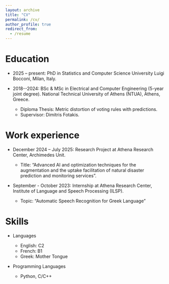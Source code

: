 ```yaml
---
layout: archive
title: "CV"
permalink: /cv/
author_profile: true
redirect_from:
  - /resume
---
```



Education
======
* 2025 – present: PhD in Statistics and Computer Science 
University Luigi Bocconi, Milan, Italy. 

* 2018--2024:  BSc & MSc in Electrical and Computer Engineering (5-year joint degree).
National Technical University of Athens (NTUA), Athens, Greece.
  * Diploma Thesis: Metric distortion of voting rules with predictions.
  * Supervisor: Dimitris Fotakis.
 
  
Work experience
======
* December 2024 – July 2025: Research Project at Athena Research Center, Archimedes Unit.
  * Title: “Advanced AI and optimization techniques for the augmentation and the uptake facilitation of natural disaster prediction and monitoring services”.

* September - October 2023: Internship at Athena Research Center, Institute of Language and Speech Processing (ILSP).
  * Topic: “Automatic Speech Recognition for Greek Language”
  
Skills
======
* Languages
  * English: C2
  * French: B1
  * Greek: Mother Tongue

* Programming Languages
  * Python, C/C++

